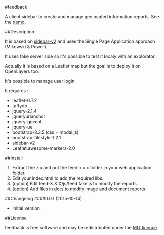 #feedback

A client sidebar to create and manage geolocated information reports.
See the [demo](http://ajclibre.github.io/feedback/index.html).

##Description

It is based on [sidebar-v2](http://turbo87.github.io/sidebar-v2/examples/) and uses the Single Page Application approach (Mikowski & Powell).

It uses fake server side so it's possible to test it localy with an explorator.

Actually it is based on a Leaflet map but the goal is to deploy it on OpenLayers too.

It's possible to manage user login.

It requires :
* leaflet-0.7.2
* taffydb
* jquery-2.1.4
* jqueryurianchor
* jquery-gevent
* jquery-ue
* bootstrap-3.3.5 (css + modal.js)
* bootstrap-filestyle-1.2.1
* sidebar-v2
* Leaflet.awesome-markers-2.0

##Install

1. Extract the zip and put the feed-x.x.x folder in your web application folder.
2. Edit your index.html to add the required libs.
3. (option) Edit feed-X.X.X/js/feed.fake.js to modify the reports.
4. (option) Add files in doc/ to modify image and document reports

##Changelog
####0.0.1 (2015-10-14)
* Initial version

##License

feedback is free software and may be redistributed under the [MIT licence](http://www.opensource.org/licenses/mit-license.php)